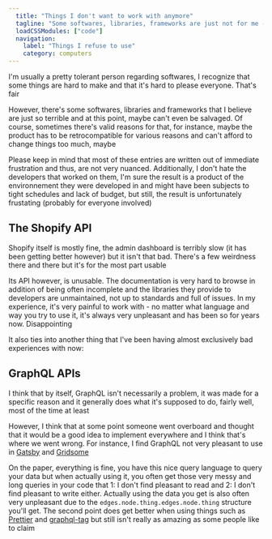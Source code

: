 ```yaml
---
  title: "Things I don't want to work with anymore"
  tagline: "Some softwares, libraries, frameworks are just not for me - and that's okay"
  loadCSSModules: ["code"]
  navigation:
    label: "Things I refuse to use"
    category: computers
---
```


I'm usually a pretty tolerant person regarding softwares, I recognize that some things are hard to make and that it's hard to please everyone. That's fair

However, there's some softwares, libraries and frameworks that I believe are just so terrible and at this point, maybe can't even be salvaged. Of course, sometimes there's valid reasons for that, for instance, maybe the product has to be retrocompatible for various reasons and can't afford to change things too much, maybe

Please keep in mind that most of these entries are written out of immediate frustration and thus, are not very nuanced. Additionally, I don't hate the developers that worked on them, I'm sure the result is a product of the environnement they were developed in and might have been subjects to tight schedules and lack of budget, but still, the result is unfortunately frustating (probably for everyone involved)

## The Shopify API

Shopify itself is mostly fine, the admin dashboard is terribly slow (it has been getting better however) but it isn't that bad. There's a few weirdness there and there but it's for the most part usable

Its API however, is unusable. The documentation is very hard to browse in addition of being often incomplete and the libraries they provide to developers are unmaintained, not up to standards and full of issues. In my experience, it's very painful to work with - no matter what language and way you try to use it, it's always very unpleasant and has been so for years now. Disappointing

It also ties into another thing that I've been having almost exclusively bad experiences with now:

## GraphQL APIs

I think that by itself, GraphQL isn't necessarily a problem, it was made for a specific reason and it generally does what it's supposed to do, fairly well, most of the time at least

However, I think that at some point someone went overboard and thought that it would be a good idea to implement everywhere and I think that's where we went wrong. For instance, I find GraphQL not very pleasant to use in [Gatsby](https://www.gatsbyjs.com/) and [Gridsome](https://gridsome.org/)

On the paper, everything is fine, you have this nice query language to query your data but when actually using it, you often get those very messy and long queries in your code that 1: I don't find pleasant to read and 2: I don't find pleasant to write either. Actually using the data you get is also often very unpleasant due to the `edges.node.thing.edges.node.thing` structure you'll get. The second point does get better when using things such as [Prettier](https://prettier.io/blog/2017/06/28/1.5.0.html#graphql) and [graphql-tag](https://github.com/apollographql/graphql-tag) but still isn't really as amazing as some people like to claim
